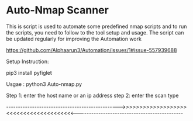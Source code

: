 # Auto-Nmap Scanner

This is script is used to automate some predefined nmap scripts and to run the scripts, you need to follow to the tool setup and usage.
The script can be updated regularly for improving the Automation work


https://github.com/Alphaarun3/Automation/issues/1#issue-557939688

Setup Instruction:

pip3 install pyfiglet



Usgae :
python3 Auto-nmap.py

Step 1: enter the host name or an ip address
step 2: enter the scan type



------------------------------------------------>>>>>>>>>>>>>>>>>>><<<<<<<<<<<<<<<<<<<<---------------------------------------------
